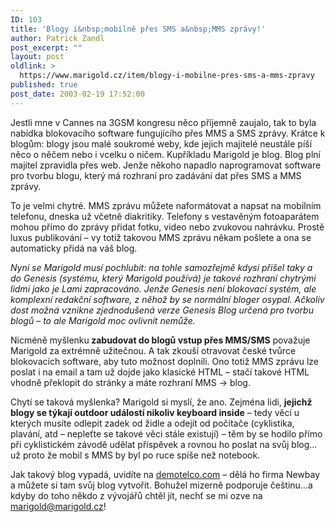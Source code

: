 ```yaml
---
ID: 103
title: 'Blogy i&nbsp;mobilně přes SMS a&nbsp;MMS zprávy!'
author: Patrick Zandl
post_excerpt: ""
layout: post
oldlink: >
  https://www.marigold.cz/item/blogy-i-mobilne-pres-sms-a-mms-zpravy
published: true
post_date: 2003-02-19 17:52:00
---
```

Jestli mne v Cannes na 3GSM kongresu něco příjemně zaujalo, tak to byla nabídka blokovacího software fungujícího přes MMS a SMS zprávy. Krátce k blogům: blogy jsou malé soukromé weby, kde jejich majitelé neustále píší něco o něčem nebo i vcelku o ničem. Kupříkladu Marigold je blog. Blog plní majitel zpravidla přes web. Jenže někoho napadlo naprogramovat software pro tvorbu blogu, který má rozhraní pro zadávání dat přes SMS a MMS zprávy. 
<p>
To je velmi chytré. MMS zprávu můžete naformátovat a napsat na mobilním telefonu, dneska už včetně diakritiky. Telefony s vestavěným fotoaparátem mohou přímo do zprávy přidat fotku, video nebo zvukovou nahrávku. Prostě luxus publikování &#8211; vy totiž takovou MMS zprávu někam pošlete a ona se automaticky přidá na váš blog. 
<p>
<EM>Nyní se Marigold musí pochlubit: na tohle samozřejmě kdysi přišel taky a do Genesis (systému, který Marigold používá) je takové rozhraní chytrými lidmi jako je Lami zapracováno. Jenže Genesis není blokovací systém, ale komplexní redakční software, z něhož by se normální bloger osypal. Ačkoliv dost možná vznikne zjednodušená verze Genesis Blog určená pro tvorbu blogů &#8211; to ale Marigold moc ovlivnit nemůže.</EM> 
<p>
Nicméně myšlenku<STRONG> zabudovat do blogů vstup přes MMS/SMS</STRONG> považuje Marigold za extrémně užitečnou. A tak zkouší otravovat české tvůrce blokovacích software, aby tuto možnost doplnili. Ono totiž MMS zprávu lze poslat i na email a tam už dojde jako klasické HTML &#8211; stačí takové HTML vhodně překlopit do stránky a máte rozhraní MMS -&gt; blog. 
<p>
Chytí se taková myšlenka? Marigold si myslí, že ano. Zejména lidi, <STRONG>jejichž blogy se týkají outdoor událostí nikoliv keyboard inside</STRONG> &#8211; tedy věcí u kterých musíte odlepit zadek od židle a odejít od počítače (cyklistika, plavání, atd &#8211; nepleťte se takové věci stále existují) &#8211; těm by se hodilo přímo při cyklistickém závodě udělat příspěvek a rovnou ho poslat na svůj blog&#8230; už proto že mobil s MMS by byl po ruce spíše než notebook. 
<p>
Jak takový blog vypadá, uvidíte na <A href="http://www.demotelco.com/">demotelco.com</A> &#8211; dělá ho firma Newbay a můžete si tam svůj blog vytvořit. Bohužel mizerně podporuje češtinu&#8230;a kdyby do toho někdo z vývojářů chtěl jít, nechť se mi ozve na <A href="mailto:marigold@marigold.cz">marigold@marigold.cz</A>! </p>

